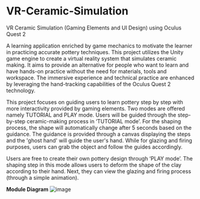 # VR-Ceramic-Simulation
VR Ceramic Simulation (Gaming Elements and UI Design) using Oculus Quest 2

A learning application enriched by game mechanics to motivate the learner in practicing accurate pottery techniques. This project utilizes the Unity game engine to create a virtual reality system that simulates ceramic making. It aims to provide an alternative for people who want to learn and have hands-on practice without the need for materials, tools and workspace. The immersive experience and technical practice are enhanced by leveraging the hand-tracking capabilities of the Oculus Quest 2 technology.

This project focuses on guiding users to learn pottery step by step with more interactivity provided by gaming elements. Two modes are offered namely TUTORIAL and PLAY mode. Users will be guided through the step-by-step ceramic-making process in ‘TUTORIAL mode’. For the shaping process, the shape will automatically change after 5 seconds based on the guidance. The guidance is provided through a canvas displaying the steps and the 'ghost hand' will guide the user's hand. While for glazing and firing purposes, users can grab the object and follow the guides accordingly.

Users are free to create their own pottery design through ‘PLAY mode’. The shaping step in this mode allows users to deform the shape of the clay according to their hand. Next, they can view the glazing and firing process (through a simple animation).

**Module Diagram**
![image](https://github.com/ZainabSahardin/VR-Ceramic-Simulation/assets/62138875/48ee9146-72d1-4bfe-87d1-4b0078f36509)


